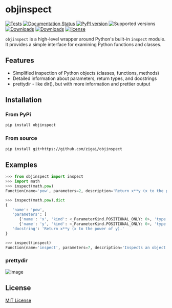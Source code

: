 # objinspect

[![Tests](https://github.com/zigai/objinspect/actions/workflows/tests.yml/badge.svg)](https://github.com/zigai/objinspect/actions/workflows/tests.yml)
[![Documentation Status](https://readthedocs.org/projects/objinspect/badge/?version=latest)](https://objinspect.readthedocs.io/en/latest/?badge=latest)
[![PyPI version](https://badge.fury.io/py/objinspect.svg)](https://badge.fury.io/py/objinspect)
![Supported versions](https://img.shields.io/badge/python-3.10+-blue.svg)
[![Downloads](https://static.pepy.tech/badge/objinspect/month)](https://pepy.tech/project/objinspect)
[![Downloads](https://static.pepy.tech/badge/objinspect)](https://pepy.tech/project/objinspect)
[![license](https://img.shields.io/github/license/zigai/objinspect.svg)](https://github.com/zigai/objinspect/blob/main/LICENSE)

`objinspect` is a high-level wrapper around Python's built-in `inspect` module.
It provides a simple interface for examining Python functions and classes.

## Features

- Simplified inspection of Python objects (classes, functions, methods)
- Detailed information about parameters, return types, and docstrings
- prettydir - like dir(), but with more information and prettier output

## Installation

### From PyPi

```sh
pip install objinspect
```

### From source

```sh
pip install git+https://github.com/zigai/objinspect
```

## Examples

```python
>>> from objinspect import inspect
>>> import math
>>> inspect(math.pow)
Function(name='pow', parameters=2, description='Return x**y (x to the power of y).')

>>> inspect(math.pow).dict
{
   'name': 'pow',
   'parameters': [
      {'name': 'x', 'kind': <_ParameterKind.POSITIONAL_ONLY: 0>, 'type': <class 'inspect._empty'>, 'default': <class 'inspect._empty'>, 'description': None},
      {'name': 'y', 'kind': <_ParameterKind.POSITIONAL_ONLY: 0>, 'type': <class 'inspect._empty'>, 'default': <class 'inspect._empty'>, 'description': None}],
   'docstring': 'Return x**y (x to the power of y).'
}

>>> inspect(inspect)
Function(name='inspect', parameters=7, description='Inspects an object and returns a structured representation of its attributes and methods.')
```

### prettydir

![image](https://github.com/zigai/objinspect/assets/69588680/e1adcf90-0ef3-49e4-8804-a662f6388475)

## License

[MIT License](https://github.com/zigai/obj-inspect/blob/master/LICENSE)
